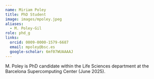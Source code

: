```yaml
---
name: Miriam Poley
title: PhD Student
image: images/mpoley.jpeg
aliases:
  - M. Poley-Gil
role: phd_g
links:
  orcid: 0009-0000-1579-6687
  email: mpoley@bsc.es
  google-scholar: 6mf07WUAAAAJ
---
```


M. Poley is PhD candidate within the Life Sciences department at the Barcelona Supercomputing Center (June 2025).
